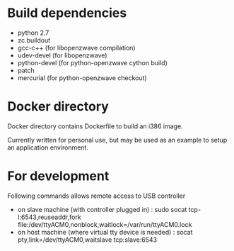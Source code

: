 Build dependencies
==================

 * python 2.7
 * zc.buildout
 * gcc-c++ (for libopenzwave compilation)
 * udev-devel (for libopenzwave)
 * python-devel (for python-openzwave cython build)
 * patch
 * mercurial (for python-openzwave checkout)

Docker directory
================

Docker directory contains Dockerfile to build an i386 image.

Currently written for personal use, but may be used as an example to setup an
application environment.

For development
===============

Following commands allows remote access to USB controller
 * on slave machine (with controller plugged in) : sudo socat tcp-l:6543,reuseaddr,fork file:/dev/ttyACM0,nonblock,waitlock=/var/run/ttyACM0.lock
 * on host machine (where virtual tty device is needed) : socat pty,link=/dev/ttyACM0,waitslave tcp:slave:6543
